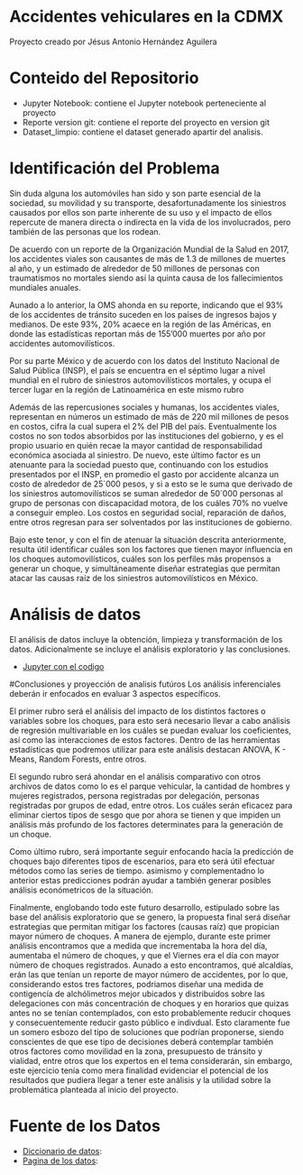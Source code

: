 # Accidentes vehiculares en la CDMX
Proyecto creado por Jésus Antonio Hernández Aguilera
# Conteido del Repositorio
- Jupyter Notebook: contiene el Jupyter notebook perteneciente al proyecto
- Reporte version git: contiene el reporte del proyecto en version git
- Dataset_limpio: contiene el dataset generado apartir del analisis.
# Identificación del Problema
Sin duda alguna los automóviles han sido y son parte esencial de la sociedad, su movilidad y su transporte, desafortunadamente los siniestros causados por ellos son parte inherente de su uso y el impacto de ellos repercute de manera directa o indirecta en la vida de los involucrados, pero también de las personas que los rodean.

De acuerdo con un reporte de la Organización Mundial de la Salud en 2017, los accidentes viales son causantes de más de 1.3 de millones de muertes al año, y un estimado de alrededor de 50 millones de personas con traumatismos no mortales siendo así la quinta causa de los fallecimientos mundiales anuales.

Aunado a lo anterior, la OMS ahonda en su reporte, indicando que el 93% de los accidentes de tránsito suceden en los países de ingresos bajos y medianos. De este 93%, 20% acaece en la región de las Américas, en donde las estadísticas reportan más de 155’000 muertes por año por accidentes automovilísticos.

Por su parte México y de acuerdo con los datos del Instituto Nacional de Salud Pública (INSP), el país se encuentra en el séptimo lugar a nivel mundial en el rubro de siniestros automovilísticos mortales, y ocupa el tercer lugar en la región de Latinoamérica en este mismo rubro

Además de las repercusiones sociales y humanas, los accidentes viales, representan en números un estimado de más de 220 mil millones de pesos en costos, cifra la cual supera el 2% del PIB del país. Eventualmente los costos no son todos absorbidos por las instituciones del gobierno, y es el propio usuario en quién recae la mayor cantidad de responsabilidad económica asociada al siniestro. De nuevo, este último factor es un atenuante para la sociedad puesto que, continuando con los estudios presentados por el INSP, en promedio el gasto por accidente alcanza un costo de alrededor de 25´000 pesos, y si a esto se le suma que derivado de los siniestros automovilísticos se suman alrededor de 50´000 personas al grupo de personas con discapacidad motora, de los cuáles 70% no vuelve a conseguir empleo. Los costos en seguridad social, reparación de daños, entre otros regresan para ser solventados por las instituciones de gobierno.

Bajo este tenor, y con el fin de atenuar la situación descrita anteriormente, resulta útil identificar cuáles son los factores que tienen mayor influencia en los choques automovilísticos, cuáles son los perfiles más propensos a generar un choque, y simultáneamente diseñar estrategias que permitan atacar las causas raíz de los siniestros automovilísticos en México.
# Análisis de datos
El análisis de datos incluye la obtención, limpieza y transformación de los datos. Adicionalmente se incluye el análisis exploratorio y las conclusiones.
* [Jupyter con el codigo](https://github.com/Bedu-Equipo13/Proyecto_Python_Accidentes/blob/main/Jupyter_notebook/Proyecto_Python.ipynb)

#Conclusiones y proyección de analisis futúros
Los análisis inferenciales deberán ir enfocados en evaluar 3 aspectos específicos.

El primer rubro será el análisis del impacto de los distintos factores o variables sobre los choques, para esto será necesario llevar a cabo análisis de regresión multivariable en los cuáles se puedan evaluar los coeficientes, así como las interacciones de estos factores. Dentro de las herramientas estadísticas que podremos utilizar para este análisis destacan ANOVA, K - Means, Random Forests, entre otros.

El segundo rubro será ahondar en el análisis comparativo con otros archivos de datos como lo es el parque vehicular, la cantidad de hombres y mujeres registrados, persona registradas por delegación, personas registradas por grupos de edad, entre otros. Los cuáles serán eficacez para eliminar ciertos tipos de sesgo que por ahora se tienen y que impiden un análisis más profundo de los factores determinates para la generación de un choque.

Como último rubro, será importante seguir enfocando hacía la predicción de choques bajo diferentes tipos de escenarios, para eto será útil efectuar métodos como las series de tiempo. asimismo y complementadno lo anterior estas predicciones podrán ayudar a también generar posibles análisis económetricos de la situación.

Finalmente, englobando todo este futuro desarrollo, estipulado sobre las base del análisis exploratorio que se genero, la propuesta final será diseñar estrategias que permitan mitigar los factores (causas raíz) que propician mayor número de choques. A manera de ejemplo, durante este primer análisis encontramos que a medida que incrementaba la hora del día, aumentaba el número de choques, y que el Viernes era el día con mayor número de choques registrados. Aunado a esto encontramos, qué alcaldías, erán las que tenían un reporte de mayor número de accidentes, por lo que, considerando estos tres factores, podriamos diseñar una medida de contigencía de alchólimetros mejor ubicados y distribuidos sobre las delegaciones con más concentración de choques y en horarios que quizas antes no se tenían contemplados, con esto probablemente reducir choques y consecuentemente reducir gasto público e indivdual. Esto claramente fue un somero esbozo del tipo de soluciones que podrían proponerse, siendo conscientes de que ese tipo de decisiones deberá contemplar también otros factores como movilidad en la zona, presupuesto de tránsito y vialidad, entre otros que los expertos en el tema considerarán, sin embargo, este ejercicio tenía como mera finalidad evidenciar el potencial de los resultados que pudiera llegar a tener este análisis y la utilidad sobre la problemática planteada al inicio del proyecto.
# Fuente de los Datos 
* [Diccionario de datos](https://www.inegi.org.mx/rnm/index.php/catalog/506/):
* [Pagina de los datos](https://www.inegi.org.mx/programas/accidentes/):
